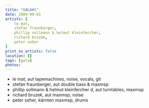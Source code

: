 ```yaml
---
title: "GALA#1"
date: 2009-09-01
artists: [
    le mat,
    stefan fraunberger,
    phillip sollmann & helmut kleinfercher,
    richard bruzek,
    peter seher
]
print_no_artists: false
location: {} 
tags: [gala]
photos:
---
```

* le mat, aut
tapemachines, noise, vocals, git 
* stefan fraunberger, aut
double bass & maxmsp
* phillip sollmann & helmut kleinfercher d, aut
turntables, maxmsp
* richard bruzek, aut
maxmsp, noise
* peter seher, kärnten
maxmsp, drums

